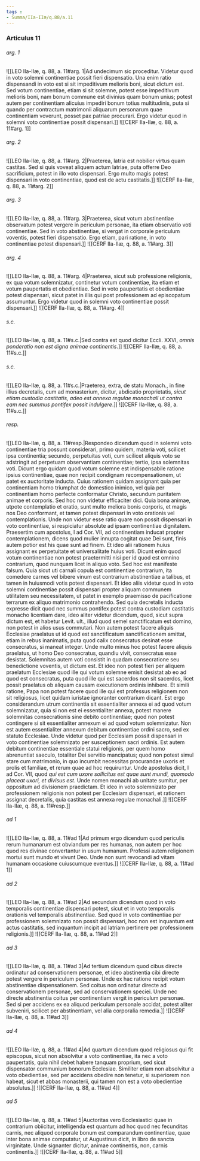 ```yaml
---
tags : 
- Summa/IIa-IIæ/q.88/a.11
---
```


### Articulus 11

###### arg. 1
![[LEO IIa-IIæ, q. 88, a. 11#arg. 1|Ad undecimum sic proceditur. Videtur quod in voto solemni continentiae possit fieri dispensatio. Una enim ratio dispensandi in voto est si sit impeditivum melioris boni, sicut dictum est. Sed votum continentiae, etiam si sit solemne, potest esse impeditivum melioris boni, nam bonum commune est divinius quam bonum unius; potest autem per continentiam alicuius impediri bonum totius multitudinis, puta si quando per contractum matrimonii aliquarum personarum quae continentiam voverunt, posset pax patriae procurari. Ergo videtur quod in solemni voto continentiae possit dispensari.]]
![[CERF IIa-IIæ, q. 88, a. 11#arg. 1]]

###### arg. 2
![[LEO IIa-IIæ, q. 88, a. 11#arg. 2|Praeterea, latria est nobilior virtus quam castitas. Sed si quis voveat aliquem actum latriae, puta offerre Deo sacrificium, potest in illo voto dispensari. Ergo multo magis potest dispensari in voto continentiae, quod est de actu castitatis.]]
![[CERF IIa-IIæ, q. 88, a. 11#arg. 2]]

###### arg. 3
![[LEO IIa-IIæ, q. 88, a. 11#arg. 3|Praeterea, sicut votum abstinentiae observatum potest vergere in periculum personae, ita etiam observatio voti continentiae. Sed in voto abstinentiae, si vergat in corporale periculum voventis, potest fieri dispensatio. Ergo etiam, pari ratione, in voto continentiae potest dispensari.]]
![[CERF IIa-IIæ, q. 88, a. 11#arg. 3]]

###### arg. 4
![[LEO IIa-IIæ, q. 88, a. 11#arg. 4|Praeterea, sicut sub professione religionis, ex qua votum solemnizatur, continetur votum continentiae, ita etiam et votum paupertatis et obedientiae. Sed in voto paupertatis et obedientiae potest dispensari, sicut patet in illis qui post professionem ad episcopatum assumuntur. Ergo videtur quod in solemni voto continentiae possit dispensari.]]
![[CERF IIa-IIæ, q. 88, a. 11#arg. 4]]

###### s.c.
![[LEO IIa-IIæ, q. 88, a. 11#s.c.|Sed contra est quod dicitur Eccli. XXVI, *omnis ponderatio non est digna animae continentis*.]]
![[CERF IIa-IIæ, q. 88, a. 11#s.c.]]

###### s.c.
![[LEO IIa-IIæ, q. 88, a. 11#s.c.|Praeterea, extra, de statu Monach., in fine illius decretalis, cum ad monasterium, dicitur, abdicatio proprietatis, *sicut etiam custodia castitatis, adeo est annexa regulae monachali ut contra eam nec summus pontifex possit indulgere*.]]
![[CERF IIa-IIæ, q. 88, a. 11#s.c.]]

###### resp.
![[LEO IIa-IIæ, q. 88, a. 11#resp.|Respondeo dicendum quod in solemni voto continentiae tria possunt considerari, primo quidem, materia voti, scilicet ipsa continentia; secundo, perpetuitas voti, cum scilicet aliquis voto se adstringit ad perpetuam observantiam continentiae; tertio, ipsa solemnitas voti. Dicunt ergo quidam quod votum solemne est indispensabile ratione ipsius continentiae, quae non recipit condignam recompensationem, ut patet ex auctoritate inducta. Cuius rationem quidam assignant quia per continentiam homo triumphat de domestico inimico, vel quia per continentiam homo perfecte conformatur Christo, secundum puritatem animae et corporis. Sed hoc non videtur efficaciter dici. Quia bona animae, utpote contemplatio et oratio, sunt multo meliora bonis corporis, et magis nos Deo conformant, et tamen potest dispensari in voto orationis vel contemplationis. Unde non videtur esse ratio quare non possit dispensari in voto continentiae, si respiciatur absolute ad ipsam continentiae dignitatem. Praesertim cum apostolus, I ad Cor. VII, ad continentiam inducat propter contemplationem, dicens quod mulier innupta cogitat quae Dei sunt, finis autem potior est his quae sunt ad finem. Et ideo alii rationem huius assignant ex perpetuitate et universalitate huius voti. Dicunt enim quod votum continentiae non potest praetermitti nisi per id quod est omnino contrarium, quod nunquam licet in aliquo voto. Sed hoc est manifeste falsum. Quia sicut uti carnali copula est continentiae contrarium, ita comedere carnes vel bibere vinum est contrarium abstinentiae a talibus, et tamen in huiusmodi votis potest dispensari. Et ideo aliis videtur quod in voto solemni continentiae possit dispensari propter aliquam communem utilitatem seu necessitatem, ut patet in exemplo praemisso de pacificatione terrarum ex aliquo matrimonio contrahendo. Sed quia decretalis inducta expresse dicit quod nec summus pontifex potest contra custodiam castitatis monacho licentiam dare, ideo aliter videtur dicendum, quod, sicut supra dictum est, et habetur Levit. ult., illud quod semel sanctificatum est domino, non potest in alios usus commutari. Non autem potest facere aliquis Ecclesiae praelatus ut id quod est sanctificatum sanctificationem amittat, etiam in rebus inanimatis, puta quod calix consecratus desinat esse consecratus, si maneat integer. Unde multo minus hoc potest facere aliquis praelatus, ut homo Deo consecratus, quandiu vivit, consecratus esse desistat. Solemnitas autem voti consistit in quadam consecratione seu benedictione voventis, ut dictum est. Et ideo non potest fieri per aliquem praelatum Ecclesiae quod ille qui votum solemne emisit desistat ab eo ad quod est consecratus, puta quod ille qui est sacerdos non sit sacerdos, licet possit praelatus ob aliquam causam executionem ordinis inhibere. Et simili ratione, Papa non potest facere quod ille qui est professus religionem non sit religiosus, licet quidam iuristae ignoranter contrarium dicant. Est ergo considerandum utrum continentia sit essentialiter annexa ei ad quod votum solemnizatur, quia si non est ei essentialiter annexa, potest manere solemnitas consecrationis sine debito continentiae; quod non potest contingere si sit essentialiter annexum ei ad quod votum solemnizatur. Non est autem essentialiter annexum debitum continentiae ordini sacro, sed ex statuto Ecclesiae. Unde videtur quod per Ecclesiam possit dispensari in voto continentiae solemnizato per susceptionem sacri ordinis. Est autem debitum continentiae essentiale statui religionis, per quem homo abrenuntiat saeculo, totaliter Dei servitio mancipatus; quod non potest simul stare cum matrimonio, in quo incumbit necessitas procurandae uxoris et prolis et familiae, et rerum quae ad hoc requiruntur. Unde apostolus dicit, I ad Cor. VII, quod *qui est cum uxore sollicitus est quae sunt mundi, quomodo placeat uxori, et divisus est*. Unde nomen monachi ab unitate sumitur, per oppositum ad divisionem praedictam. Et ideo in voto solemnizato per professionem religionis non potest per Ecclesiam dispensari, et rationem assignat decretalis, quia castitas est annexa regulae monachali.]]
![[CERF IIa-IIæ, q. 88, a. 11#resp.]]

###### ad 1
![[LEO IIa-IIæ, q. 88, a. 11#ad 1|Ad primum ergo dicendum quod periculis rerum humanarum est obviandum per res humanas, non autem per hoc quod res divinae convertantur in usum humanum. Professi autem religionem mortui sunt mundo et vivunt Deo. Unde non sunt revocandi ad vitam humanam occasione cuiuscumque eventus.]]
![[CERF IIa-IIæ, q. 88, a. 11#ad 1]]

###### ad 2
![[LEO IIa-IIæ, q. 88, a. 11#ad 2|Ad secundum dicendum quod in voto temporalis continentiae dispensari potest, sicut et in voto temporalis orationis vel temporalis abstinentiae. Sed quod in voto continentiae per professionem solemnizato non possit dispensari, hoc non est inquantum est actus castitatis, sed inquantum incipit ad latriam pertinere per professionem religionis.]]
![[CERF IIa-IIæ, q. 88, a. 11#ad 2]]

###### ad 3
![[LEO IIa-IIæ, q. 88, a. 11#ad 3|Ad tertium dicendum quod cibus directe ordinatur ad conservationem personae, et ideo abstinentia cibi directe potest vergere in periculum personae. Unde ex hac ratione recipit votum abstinentiae dispensationem. Sed coitus non ordinatur directe ad conservationem personae, sed ad conservationem speciei. Unde nec directe abstinentia coitus per continentiam vergit in periculum personae. Sed si per accidens ex ea aliquod periculum personale accidat, potest aliter subveniri, scilicet per abstinentiam, vel alia corporalia remedia.]]
![[CERF IIa-IIæ, q. 88, a. 11#ad 3]]

###### ad 4
![[LEO IIa-IIæ, q. 88, a. 11#ad 4|Ad quartum dicendum quod religiosus qui fit episcopus, sicut non absolvitur a voto continentiae, ita nec a voto paupertatis, quia nihil debet habere tanquam proprium, sed sicut dispensator communium bonorum Ecclesiae. Similiter etiam non absolvitur a voto obedientiae, sed per accidens obedire non tenetur, si superiorem non habeat, sicut et abbas monasterii, qui tamen non est a voto obedientiae absolutus.]]
![[CERF IIa-IIæ, q. 88, a. 11#ad 4]]

###### ad 5
![[LEO IIa-IIæ, q. 88, a. 11#ad 5|Auctoritas vero Ecclesiastici quae in contrarium obiicitur, intelligenda est quantum ad hoc quod nec fecunditas carnis, nec aliquod corporale bonum est comparandum continentiae, quae inter bona animae computatur, ut Augustinus dicit, in libro de sancta virginitate. Unde signanter dicitur, animae continentis, non, carnis continentis.]]
![[CERF IIa-IIæ, q. 88, a. 11#ad 5]]

